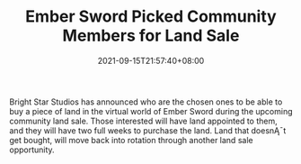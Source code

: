 ﻿---
title: "Ember Sword Picked Community Members for Land Sale"
date: 2021-09-15T21:57:40+08:00
lastmod: 2021-09-15T16:45:40+08:00
draft: false
authors: ["Maxwell"]
description: "Bright Star Studios has announced who are the chosen ones to be able to buy a piece of land in the virtual world of Ember Sword during the upcoming community land sale. Those interested will have land appointed to them, and they will have two full weeks to purchase the land. Land that doesnĄ¯t get bought, will move back into rotation through another land sale opportunity."
featuredImage: "ember-sword-picked-community-members-for-land-sale.png"
tags: ["Digital Collectibles","Play to Earn"]
categories: ["news"]
news: ["Digital Collectibles"]
weight: 
lightgallery: true
pinned: false
recommend: false
recommend1: false
---

Bright Star Studios has announced who are the chosen ones to be able to buy a piece of land in the virtual world of Ember Sword during the upcoming community land sale. Those interested will have land appointed to them, and they will have two full weeks to purchase the land. Land that doesnĄ¯t get bought, will move back into rotation through another land sale opportunity.

<!--more-->

